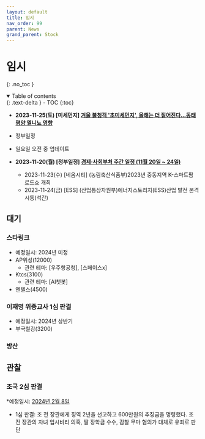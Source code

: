 ```yaml
---
layout: default
title: 임시
nav_order: 99
parent: News
grand_parent: Stock
---
```


# 임시
{: .no_toc }

<details open markdown="block">
  <summary>
    Table of contents
  </summary>
  {: .text-delta }
- TOC
{:toc}
</details>
<!------------------------------------ STEP ------------------------------------>

* **2023-11-25(토) [미세먼지] [겨울 불청객 '초미세먼지', 올해는 더 짙어진다…동태평양 엘니뇨 영향](https://www.etoday.co.kr/news/view/2305482)**


* 정부일정
* 일요일 오전 중 업데이트

* **2023-11-20(월) [정부일정] [경제·사회부처 주간 일정 (11월 20일 ~ 24일)](https://www.etoday.co.kr/news/view/2303758)**
    * 2023-11-23(수) [네옴시티] (농림축산식품부)2023년 중동지역 K-스마트팜 로드쇼 개최
    * 2023-11-24(금) [ESS] (산업통상자원부)에너지스토리지(ESS)산업 발전 본격 시동(석간)

## 대기

### 스타링크
* 예정일시: 2024년 미정
* AP위성(12000)
    * 관련 테마: [우주항공청], [스페이스x] 
* Ktcs(3100)
    * 관련 테마: [AI챗봇]
* 엔텔스(4500)


### 이재명 위증교사 1심 판결
* 예정일시: 2024년 상반기
* 부국철강(3200)


### 방산




## 관찰

### 조국 2심 판결
*예정일시: [2024년 2월 8일](https://www.chosun.com/national/court_law/2023/11/21/UURQ5I426BHFLLDQKYDYNAUYBI/)
* 1심 판결: 조 전 장관에게 징역 2년을 선고하고 600만원의 추징금을 명령했다. 조 전 장관의 자녀 입시비리 의혹, 딸 장학금 수수, 감찰 무마 혐의가 대체로 유죄로 판단

